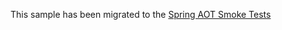 This sample has been migrated to
the [Spring AOT Smoke Tests](https://github.com/spring-projects/spring-aot-smoke-tests/tree/main/command-line-runner)
